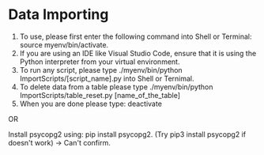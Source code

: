# Data Importing
1. To use, please first enter the following command into Shell or Terminal: source myenv/bin/activate.
2. If you are using an IDE like Visual Studio Code, ensure that it is using the Python interpreter from your virtual environment.
3. To run any script, please type ./myenv/bin/python ImportScripts/[script_name].py into Shell or Ternimal.
4. To delete data from a table please type ./myenv/bin/python ImportScripts/table_reset.py [name_of_the_table]
5. When you are done please type: deactivate

OR 

Install psycopg2 using: pip install psycopg2. (Try pip3 install psycopg2 if doesn't work) -> Can't confirm.